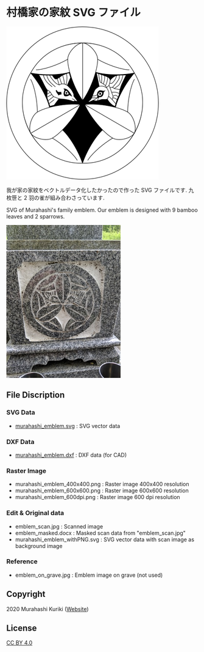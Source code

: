 ﻿# 村橋家の家紋 SVG ファイル
![Murahashi's family emblem](https://github.com/mkuriki1990/murahashi_emblem/blob/images/murahashi_emblem_400x400.png)

我が家の家紋をベクトルデータ化したかったので作った SVG ファイルです. 
九枚笹と 2 羽の雀が組み合わさっています. 

SVG of Murahashi's family emblem. 
Our emblem is designed with 9 bamboo leaves and 2 sparrows. 

![emblem on grave](https://github.com/mkuriki1990/murahashi_emblem/blob/images/emblem_on_grave_thumb.jpg)

## File Discription
### SVG Data
- [murahashi_emblem.svg](https://raw.githubusercontent.com/mkuriki1990/murahashi_emblem/master/murahashi_emblem.svg) : SVG vector data
### DXF Data
- [murahashi_emblem.dxf](https://raw.githubusercontent.com/mkuriki1990/murahashi_emblem/master/murahashi_emblem.dxf) : DXF data (for CAD)

### Raster Image
- murahashi_emblem_400x400.png : Raster image 400x400 resolution
- murahashi_emblem_600x600.png : Raster image 600x600 resolution
- murahashi_emblem_600dpi.png : Raster image 600 dpi resolution

### Edit & Original data
- emblem_scan.jpg : Scanned image
- emblem_masked.docx : Masked scan data from "emblem_scan.jpg"
- murahashi_emblem_withPNG.svg : SVG vector data with scan image as background image

### Reference
- emblem_on_grave.jpg : Emblem image on grave (not used)

## Copyright
2020 Murahashi Kuriki ([Website](https://www.ep.sci.hokudai.ac,jp/~mkuriki/))

## License
[CC BY 4.0](https://creativecommons.org/licenses/by/4.0/deed.ja)

